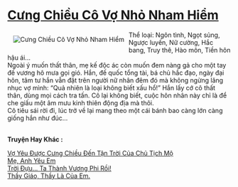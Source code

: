 <a href="https://utruyen.com/cung-chieu-co-vo-nho-nham-hiem/25182/" title="Cưng Chiều Cô Vợ Nhỏ Nham Hiểm"><h1>Cưng Chiều Cô Vợ Nhỏ Nham Hiểm</h1></a><div style="display:table"><img align="right" style="float: left; padding: 10px;" src="https://utruyen.com/images/story/200x260/cung-chieu-co-vo-nho-nham-hiem.jpg" alt="Cưng Chiều Cô Vợ Nhỏ Nham Hiểm">Thể loại: Ngôn tình, Ngọt sủng, Ngược luyến, Nữ cường, Hắc bang, Truy thê, Hào môn, Tiền hôn hậu ái...<br/> Ngoài ý muốn thất thân, mẹ kế độc ác còn muốn đem nàng gả cho một tay đế vương hô mưa gọi gió. Hắn, đế quốc tổng tài, bá chủ hắc đạo, ngày đại hôn, tâm tư hắn vẫn đặt trên người nữ nhân đêm đó mà không ngừng lăng nhục vợ mình: “Quả nhiên là loại không biết xấu hổ!” Hắn lấy cớ cô thất thân, dùng mọi cách tra tấn. Cô lại không biết, cuộc hôn nhân này chỉ là để che giấu một âm mưu kinh thiên động địa mà thôi.<br/> Cô tiêu sái rời đi, lúc trở về lại mang theo một cái bánh bao càng lớn càng giống hắn như đúc...</div><p><br><b>Truyện Hay Khác :</b></p><a href="https://utruyen.com/vo-yeu-duoc-cung-chieu-den-tan-troi-cua-chu-tich-mo/22443/" alt="Vợ Yêu Được Cưng Chiều Đến Tận Trời Của Chủ Tịch Mộ">Vợ Yêu Được Cưng Chiều Đến Tận Trời Của Chủ Tịch Mộ</a><br/><a href="https://github.com/mlquan/truyenhay/tree/master/truyenhay/24946/" alt="Mẹ, Anh Yêu Em">Mẹ, Anh Yêu Em</a><br/><a href="https://github.com/quanluxury/truyenhot/tree/master/truyenhay/17250/" alt="Trời Đựu... Ta Thành Vương Phi Rồi!">Trời Đựu... Ta Thành Vương Phi Rồi!</a><br/><a href="https://github.com/quanluxury/dammy/tree/master/truyenhay/25147/" alt="Thầy Giáo, Thầy Là Của Em.">Thầy Giáo, Thầy Là Của Em.</a><br/>
